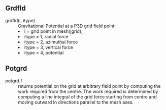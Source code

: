 Grdfld
----
<dl>
<dt>grdfld(i, itype)</dt>
<dd>Gravitational Potential at a P3D grid field point:</dd>
<dd>
<li>i = grid point in mesh(jgrid);</li>
<li>itype = 1, radial force</li>
<li>itype = 2, azimuthal force</li>
<li>itype = 3, vertical force</li>
<li>itype = 4, potential</li>
</dd>
</dl>

Potgrd
----
<dl>
<dt>potgrd.f</dt>
<dd>returns potential on the grid at arbitrary field point by computing the work required from the centre. The work required is determined by computing a line integral of the grid force starting from centre and moving outward in directions parallel to the mesh axes. </dd>
</dl>